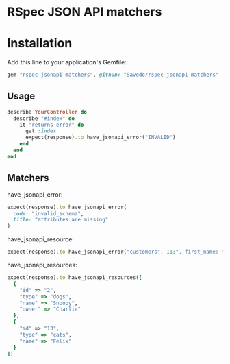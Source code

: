# RSpec JSON API matchers

# Installation

Add this line to your application's Gemfile:

```ruby
gem "rspec-jsonapi-matchers", github: "Savedo/rspec-jsonapi-matchers"
```

## Usage

```ruby
describe YourController do
  describe "#index" do
    it "returns error" do
      get :index
      expect(response).to have_jsonapi_error("INVALID")
    end
  end
end
```

## Matchers

have_jsonapi_error:

```ruby
expect(response).to have_jsonapi_error(
  code: "invalid_schema",
  title: "attributes are missing"
)
```

have_jsonapi_resource:
```ruby
expect(response).to have_jsonapi_error("customers", 113", first_name: "John")
```

have_jsonapi_resources:
```ruby
expect(response).to have_jsonapi_resources([
  {
    "id" => "2",
    "type" => "dogs",
    "name" => "Snoopy",
    "owner" => "Charlie"
  },
  {
    "id" => "13",
    "type" => "cats",
    "name" => "Felix"
  }
])
```
